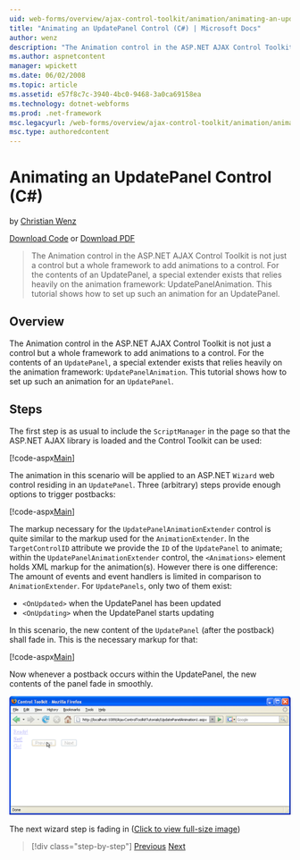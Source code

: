 ```yaml
---
uid: web-forms/overview/ajax-control-toolkit/animation/animating-an-updatepanel-control-cs
title: "Animating an UpdatePanel Control (C#) | Microsoft Docs"
author: wenz
description: "The Animation control in the ASP.NET AJAX Control Toolkit is not just a control but a whole framework to add animations to a control. For the contents of an..."
ms.author: aspnetcontent
manager: wpickett
ms.date: 06/02/2008
ms.topic: article
ms.assetid: e57f8c7c-3940-4bc0-9468-3a0ca69158ea
ms.technology: dotnet-webforms
ms.prod: .net-framework
msc.legacyurl: /web-forms/overview/ajax-control-toolkit/animation/animating-an-updatepanel-control-cs
msc.type: authoredcontent
---
```

Animating an UpdatePanel Control (C#)
====================
by [Christian Wenz](https://github.com/wenz)

[Download Code](http://download.microsoft.com/download/9/3/f/93f8daea-bebd-4821-833b-95205389c7d0/UpdatePanelAnimation1.cs.zip) or [Download PDF](http://download.microsoft.com/download/b/6/a/b6ae89ee-df69-4c87-9bfb-ad1eb2b23373/updatepanelanimation1CS.pdf)

> The Animation control in the ASP.NET AJAX Control Toolkit is not just a control but a whole framework to add animations to a control. For the contents of an UpdatePanel, a special extender exists that relies heavily on the animation framework: UpdatePanelAnimation. This tutorial shows how to set up such an animation for an UpdatePanel.


## Overview

The Animation control in the ASP.NET AJAX Control Toolkit is not just a control but a whole framework to add animations to a control. For the contents of an `UpdatePanel`, a special extender exists that relies heavily on the animation framework: `UpdatePanelAnimation`. This tutorial shows how to set up such an animation for an `UpdatePanel`.

## Steps

The first step is as usual to include the `ScriptManager` in the page so that the ASP.NET AJAX library is loaded and the Control Toolkit can be used:

[!code-aspx[Main](animating-an-updatepanel-control-cs/samples/sample1.aspx)]

The animation in this scenario will be applied to an ASP.NET `Wizard` web control residing in an `UpdatePanel`. Three (arbitrary) steps provide enough options to trigger postbacks:

[!code-aspx[Main](animating-an-updatepanel-control-cs/samples/sample2.aspx)]

The markup necessary for the `UpdatePanelAnimationExtender` control is quite similar to the markup used for the `AnimationExtender`. In the `TargetControlID` attribute we provide the `ID` of the `UpdatePanel` to animate; within the `UpdatePanelAnimationExtender` control, the `<Animations>` element holds XML markup for the animation(s). However there is one difference: The amount of events and event handlers is limited in comparison to `AnimationExtender`. For `UpdatePanels`, only two of them exist:

- `<OnUpdated>` when the UpdatePanel has been updated
- `<OnUpdating>` when the UpdatePanel starts updating

In this scenario, the new content of the `UpdatePanel` (after the postback) shall fade in. This is the necessary markup for that:

[!code-aspx[Main](animating-an-updatepanel-control-cs/samples/sample3.aspx)]

Now whenever a postback occurs within the UpdatePanel, the new contents of the panel fade in smoothly.


[![The next wizard step is fading in](animating-an-updatepanel-control-cs/_static/image2.png)](animating-an-updatepanel-control-cs/_static/image1.png)

The next wizard step is fading in ([Click to view full-size image](animating-an-updatepanel-control-cs/_static/image3.png))

> [!div class="step-by-step"]
> [Previous](changing-an-animation-using-client-side-code-cs.md)
> [Next](dynamically-controlling-updatepanel-animations-cs.md)
